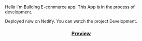 Hello I'm Building E-commerce app. This App is in the process of development.

 Deployed now on Netlify. You can watch the project Development.    
 
                                  


<div align="center">
  <h3>
    <a href=" https://tranquil-gumdrop-0d1103.netlify.app/">Preview</a>
  </h3>
</div>

